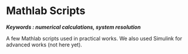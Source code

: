 # Mathlab Scripts

***Keywords : numerical calculations, system resolution***

A few Mathlab scripts used in practical works.
We also used Simulink for advanced works (not here yet).
